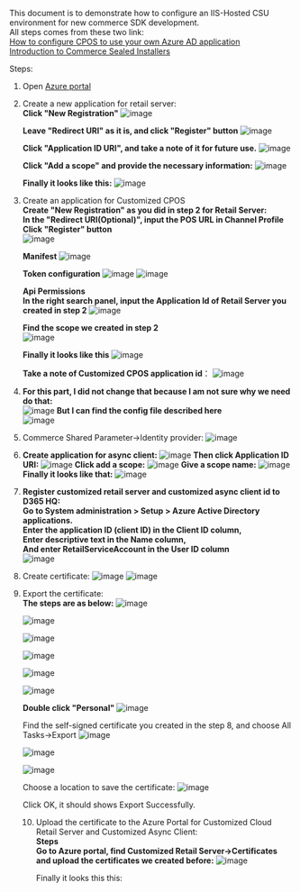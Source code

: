 This document is to demonstrate how to configure an IIS-Hosted CSU environment for new commerce SDK development.<br/>
All steps comes from these two link:<br/>
[How to configure CPOS to use your own Azure AD application](https://community.dynamics.com/ax/b/axforretail/posts/how-to-point-cpos-to-use-your-own-azure-ad-application)<br>
[Introduction to Commerce Sealed Installers](https://community.dynamics.com/ax/b/axforretail/posts/introducing-sealed-installers)<br/>

Steps:<br/>
1. Open [Azure portal](https://aad.portal.azure.com/)<br/>
2. Create a new application for retail server:<br/>
    **Click "New Registration"**
   ![image](https://user-images.githubusercontent.com/14832260/189586780-5b6c9fde-01df-4aee-9d02-24bee801b706.png)
   
   **Leave "Redirect URI" as it is, and click "Register" button**
   ![image](https://user-images.githubusercontent.com/14832260/189586955-f2635115-9da7-48c1-b8d5-1aac7eeeb0be.png)
    
    **Click "Application ID URI", and take a note of it for future use.**
    ![image](https://user-images.githubusercontent.com/14832260/189587661-39edb25e-b5ef-411e-922f-317397720f2f.png)
    
    **Click "Add a scope" and provide the necessary information:**
    ![image](https://user-images.githubusercontent.com/14832260/189588259-6d96ece5-1ef4-43a6-be72-729a7b05ec9e.png)
    
    **Finally it looks like this:**
    ![image](https://user-images.githubusercontent.com/14832260/189588545-ed3aa628-e869-4803-b9e9-dcbf1bfe302c.png)
    
3. Create an application for Customized CPOS<br/>
   **Create "New Registration" as you did in step 2 for Retail Server:**<br/>
   **In the "Redirect URI(Optional)", input the POS URL in Channel Profile**<br/>
   **Click "Register" button**<br/>
   ![image](https://user-images.githubusercontent.com/14832260/189590165-fce9e669-3946-4de7-a193-afbb0cb4e68e.png)
    
    **Manifest**
    ![image](https://user-images.githubusercontent.com/14832260/189590864-076ba5aa-2f5d-4e86-9628-dac7b4ea56b8.png)

    **Token configuration**
    ![image](https://user-images.githubusercontent.com/14832260/189591174-6f662d91-5141-4fef-8e91-964b16054154.png)
    ![image](https://user-images.githubusercontent.com/14832260/189591218-3ef45953-92fc-4004-aab4-942cfc11c225.png)
    
    **Api Permissions**<br/>
    **In the right search panel, input the Application Id of Retail Server you created in step 2**
     ![image](https://user-images.githubusercontent.com/14832260/189591552-55524601-88c0-46ff-b02f-a6fbcc0f2459.png)

     **Find the scope we created in step 2**<br/>
     ![image](https://user-images.githubusercontent.com/14832260/189592189-856b7eb3-5218-4740-b963-cea36855d843.png)

     **Finally it looks like this**
     ![image](https://user-images.githubusercontent.com/14832260/189592301-6f59ad91-a988-44b4-82be-7e59e19a1094.png)
     
     **Take a note of Customized  CPOS application id**：
     ![image](https://user-images.githubusercontent.com/14832260/189592866-ff84374d-6813-4b6d-be82-efaf5aefaafe.png)
     
4. **For this part, I did not change that because I am not sure why we need do that:**<br/>
   ![image](https://user-images.githubusercontent.com/14832260/189593613-995e88a4-4848-4318-84cc-e2ca6bd8b632.png)
   **But I can find the config file described here**<br/>
   ![image](https://user-images.githubusercontent.com/14832260/189593878-08f7870c-54ac-4d4e-b9e5-ad3638b90938.png)

5. Commerce Shared Parameter->Identity provider:
   ![image](https://user-images.githubusercontent.com/14832260/189651468-6e0a91b2-8f75-426f-9700-8c9cdba01e65.png)
   
6. **Create application for async client:**
   ![image](https://user-images.githubusercontent.com/14832260/189651808-ea108b19-a3e9-4374-904e-091da445f828.png)
   **Then click Application ID URI:**
   ![image](https://user-images.githubusercontent.com/14832260/189652042-acd98a6d-fda3-45be-a35d-e866b8c9903a.png)
   **Click add a scope:**
   ![image](https://user-images.githubusercontent.com/14832260/189652319-5d47dca2-6e77-4997-82f4-98823f0d6bef.png)
   **Give a scope name:**
   ![image](https://user-images.githubusercontent.com/14832260/189652571-93eb1770-a9c5-4fff-ad97-931c15c15e73.png)
   **Finally it looks like that:**
   ![image](https://user-images.githubusercontent.com/14832260/189652817-da612d22-ea2f-4fca-b042-631165542ffd.png)
   
7. **Register customized retail server and customized async client id to D365 HQ:<br/>**
   **Go to System administration > Setup > Azure Active Directory applications.<br/>**
   **Enter the application ID (client ID) in the Client ID column,<br/>**
   **Enter descriptive text in the Name column, <br/>**
   **And enter RetailServiceAccount in the User ID column<br/>**
   ![image](https://user-images.githubusercontent.com/14832260/189659229-70e75964-29e3-48c1-b05a-ab9d9427c5dd.png)
   
 8. Create certificate:
    ![image](https://user-images.githubusercontent.com/14832260/189659654-5eaf0d8e-a70d-49f7-a266-82d1a6e8e465.png)
    ![image](https://user-images.githubusercontent.com/14832260/189659870-30ace21f-ce50-4a03-ba11-b298b01eb435.png)
    
 9. Export the certificate:<br/>
    **The steps are as below:**
    ![image](https://user-images.githubusercontent.com/14832260/189660500-505c826d-87c7-4c24-acfe-62b30a594778.png)
    
    ![image](https://user-images.githubusercontent.com/14832260/189660535-e06d2c3a-a692-453f-8b57-fb987826197d.png)
    
    ![image](https://user-images.githubusercontent.com/14832260/189660653-fa08f500-6b74-4ba1-9ff5-93f596d29fe7.png)
    
    ![image](https://user-images.githubusercontent.com/14832260/189660725-7f4d3d07-9a27-49cd-972c-631ca302fbcd.png)
    
    ![image](https://user-images.githubusercontent.com/14832260/189660856-00807575-4fd0-4346-bfe6-2c0e644ba5f1.png)
    
    ![image](https://user-images.githubusercontent.com/14832260/189660939-a8f9cd2d-270e-424c-8b57-38b98ffa3324.png)
    
    **Double click "Personal"**
    ![image](https://user-images.githubusercontent.com/14832260/189662784-81b572ed-a7dd-43fd-857a-26ebf11ffc82.png)
    
    Find the self-signed certificate you created in the step 8, and choose All Tasks->Export
    ![image](https://user-images.githubusercontent.com/14832260/189663653-5996a74c-eaf4-4b5b-a194-8703c17e52ad.png)
    
    ![image](https://user-images.githubusercontent.com/14832260/189664591-f7f85247-ff94-4bef-a5e7-dec17b669842.png)
    
    ![image](https://user-images.githubusercontent.com/14832260/189664682-52ab6196-ad12-44f9-b535-603f06c9e3c6.png)
    
    Choose a location to save the certificate:
    ![image](https://user-images.githubusercontent.com/14832260/189664837-3e5a22aa-bdf3-4470-aeef-d99e413bc555.png)
    
    Click OK, it should shows Export Successfully.
    
    10. Upload the certificate to the Azure Portal for Customized Cloud Retail Server and Customized Async Client:<br/>
        **Steps**<br/>
        **Go to Azure portal, find Customized Retail  Server->Certificates and upload the certificates we created before:**
        ![image](https://user-images.githubusercontent.com/14832260/189666028-4d09e58a-47fc-4cc4-9248-dfa6351b3cd7.png)
        
        Finally it looks this this:
        
        




    
    














